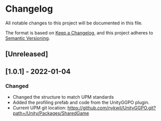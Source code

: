 # Changelog
All notable changes to this project will be documented in this file.

The format is based on [Keep a Changelog](https://keepachangelog.com/en/1.0.0/),
and this project adheres to [Semantic Versioning](https://semver.org/spec/v2.0.0.html).

## [Unreleased]

## [1.0.1] - 2022-01-04
### Changed
- Changed the structure to match UPM standards
- Added the profiling prefab and code from the UnityGGPO plugin.
- Current UPM git location: https://github.com/nykwil/UnityGGPO.git?path=/Unity/Packages/SharedGame